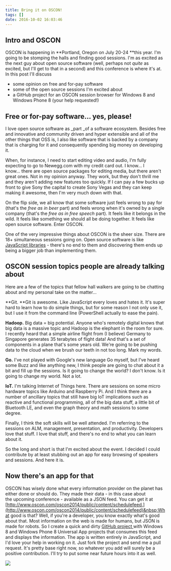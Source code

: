 ```yaml
---
title: Bring it on OSCON!
tags: []
date: 2016-10-02 16:03:46
---
```


## Intro and OSCON

OSCON is happening in **Portland, Oregon on&nbsp;July 20-24 **this year. I&#39;m going to be stomping the halls and finding good sessions. I&#39;m as excited as the next guy about open source software (well, perhaps not _quite_ as excited, but I&#39;ll get to that in a second) and this conference is where it&#39;s at. In this post I&#39;ll discuss

*   some opinion on free and for-pay software
*   some of the open source sessions I&#39;m excited about
*   a GitHub project for an OSCON session browser for Windows 8 and Windows Phone 8 (your help requested!)

## Free&nbsp;or for-pay software... yes, please!

I love open source software as _part _of a software ecosystem. Besides free and innovative and community driven and hyper extensible and all of the other things that OSS is, I also like software that is backed by a company that is charging for it and consequently spending big money on developing it.

When, for instance, I need to start editing video and audio, I&#39;m fully expecting to go to Newegg.com with my credit card out. I know... I know...&nbsp;there are open source packages for editing media, but there aren&#39;t great ones. Not in my opinion anyway.&nbsp;They work, but they don&#39;t thrill me and they aren&#39;t adding new features too quickly. If I can pay a few bucks up front to give Sony the capital to create Sony Vegas and they can keep making it awesome, then I&#39;m very much down with that.

On the flip side, we all know that some software just feels wrong to pay for (that&#39;s the _free as in beer_ part) and feels wrong when it&#39;s owned by a single company (that&#39;s the _free as in free speech_ part). It feels like it belongs in the wild. It feels like something we should all be doing together. It feels like open source software. Enter OSCON.

One of the very impressive things about OSCON is the sheer size. There are 18+ simultaneous sessions going on. Open source software is like [JavaScript libraries](/jslibraries) - there&#39;s no end to them and discovering them ends up being a bigger job than implementing them.

## OSCON session topics people are already talking about

Here are a few of the topics that fellow hall walkers are going to be chatting about and my personal take on the matter...

**Git. **Git is awesome. Like JavaScript every loves and hates it. It&#39;s super hard to learn how to do simple things, but for some reason I not only use it, but I use it from the command line (PowerShell actually to ease the pain).

**Hadoop.** Big data = big potential. Anyone who&#39;s remotely digital knows that big data is a massive topic and Hadoop is the elephant in the room for sure. I recently heard that a simple airline flight from (I believe) Germany to Singapore generates 35 terabytes of flight data! And that&#39;s a set of components in a plane that&#39;s some years old. We&#39;re going to be pushing data to the cloud when we brush our teeth in not too long. Mark my words.

**Go.** I&#39;ve not played with Google&#39;s new language Go myself, but I&#39;ve heard some Buzz and like anything new, I think people are going to chat about it a bit and fill up the sessions. Is it going to change the world? I don&#39;t know. Is it going to change my world. Not a lot.

**IoT.** I&#39;m talking Internet of Things here. There are sessions on some micro hardware topics like Arduino and Raspberry Pi. And I think there are a number of ancillary topics that still have big IoT implications such as reactive and functional programming, all of the big data stuff, a little bit of Bluetooth LE, and even the graph theory and math sessions to some degree.

Finally, I think the soft skills will be well attended. I&#39;m referring to the sessions on ALM, management, presentation, and productivity. Developers love that stuff. I love that stuff, and there&#39;s no end to what you can learn about it.

So the long and short is that I&#39;m excited about the event. I decided I could contribute by at least stubbing out an app for easy browsing of speakers and sessions. And here it is.

## Now there&#39;s an app for that

OSCON has wisely done what every information provider on the planet has either&nbsp;done or should do. They made their data&nbsp;- in this case about the&nbsp;upcoming conference - available as a JSON feed. You can get it&nbsp;at [http://www.oscon.com/oscon2014/public/content/schedulefeed.](http://www.oscon.com/oscon2014/public/content/schedulefeed)&nbsp;What good is that? Well, if you&#39;re a developer, you&nbsp;know exactly what&#39;s good about that.&nbsp;Most information on the web is made for humans, but JSON is made for robots. So I create a quick and dirty&nbsp;[GitHub&nbsp;project&nbsp;](https://github.com/codefoster/oscon2014app)with Windows 8 and Windows Phone 8 Universal App&nbsp;projects that consumes this feed and displays the information. The app is written entirely in JavaScript, and I&#39;d love your help in working on it. Just fork the project and send me a pull request. It&#39;s pretty base right now, so whatever you add will surely be a positive contribution. I&#39;ll try to put some near future hours into it as well.

![](http://codefoster.blob.core.windows.net/site/image/9a50f78c0135467488f5fde36d09b534/oscon_01_1.png)